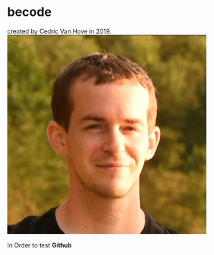 # becode
created by Cedric Van Hove in 2019.
![image de Cedric Van Hove](ced.jpeg)

In Order to test **Github**
